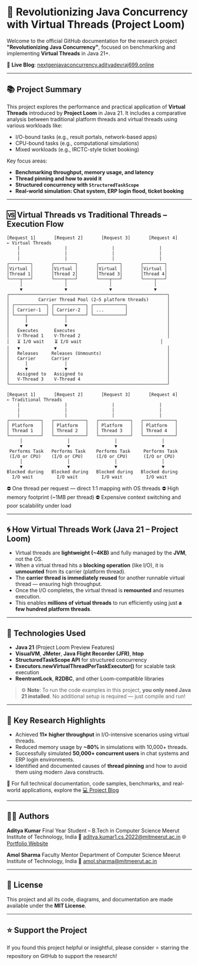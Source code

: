 # 🚀 Revolutionizing Java Concurrency with Virtual Threads (Project Loom)

Welcome to the official GitHub documentation for the research project **"Revolutionizing Java Concurrency"**, focused on benchmarking and implementing **Virtual Threads** in Java 21+.

🔗 **Live Blog**: [nextgenjavaconcurrency.adityadevraj699.online](https://nextgenjavaconcurrency.adityadevraj699.online)

---

## 📚 Project Summary

This project explores the performance and practical application of **Virtual Threads** introduced by **Project Loom** in Java 21. It includes a comparative analysis between traditional platform threads and virtual threads using various workloads like:

* I/O-bound tasks (e.g., result portals, network-based apps)
* CPU-bound tasks (e.g., computational simulations)
* Mixed workloads (e.g., IRCTC-style ticket booking)

Key focus areas:

* **Benchmarking throughput, memory usage, and latency**
* **Thread pinning and how to avoid it**
* **Structured concurrency with `StructuredTaskScope`**
* **Real-world simulation: Chat system, ERP login flood, ticket booking**

---

## 🆚 Virtual Threads vs Traditional Threads – Execution Flow

```text
[Request 1]       [Request 2]       [Request 3]       [Request 4]        ← Virtual Threads
    |                 |                 |                 |
    |                 |                 |                 |
    |                 |                 |                 |
┌────────┐       ┌────────┐       ┌────────┐       ┌────────┐
│Virtual │       │Virtual │       │Virtual │       │Virtual │
│Thread 1│       │Thread 2│       │Thread 3│       │Thread 4│
└────┬───┘       └────┬───┘       └────┬───┘       └────┬───┘
     │                │                │                │
     ▼                ▼                ▼                ▼
┌────────────────────────────────────────────────────────────┐
│           Carrier Thread Pool (2–5 platform threads)       │
│ ┌────────────┐ ┌────────────┐ ┌────────────┐               │
│ │ Carrier-1  │ │ Carrier-2  │ │ ...        │               │
│ └────┬───────┘ └────┬───────┘ └────────────┘               │
│      │              │                                      │
│      ▼              ▼                                      │
│   Executes      Executes                                   │
│   V-Thread 1    V-Thread 2                                 │
│   ⏳ I/O wait    ⏳ I/O wait                              │
│   ▼             ▼                                          │
│   Releases     Releases (Unmounts)                         │
│   Carrier      Carrier                                     │
│      │              │                                      │
│      ▼              ▼                                      │
│   Assigned to   Assigned to                                │
│   V-Thread 3    V-Thread 4                                 │
└────────────────────────────────────────────────────────────┘

[Request 1]       [Request 2]       [Request 3]       [Request 4]        ← Traditional Threads
    |                 |                 |                 |
    |                 |                 |                 |
    |                 |                 |                 |
┌────────────┐   ┌────────────┐   ┌────────────┐   ┌────────────┐
│ Platform   │   │ Platform   │   │ Platform   │   │ Platform   │
│ Thread 1   │   │ Thread 2   │   │ Thread 3   │   │ Thread 4   │
└────────────┘   └────────────┘   └────────────┘   └────────────┘
     │                 │                 │                 │
     ▼                 ▼                 ▼                 ▼
 Performs Task   Performs Task    Performs Task     Performs Task
 (I/O or CPU)    (I/O or CPU)     (I/O or CPU)      (I/O or CPU)
     │                 │                 │                 │
     ▼                 ▼                 ▼                 ▼
Blocked during   Blocked during   Blocked during   Blocked during
  I/O wait         I/O wait         I/O wait         I/O wait
```

⛔ One thread per request — direct 1:1 mapping with OS threads
⛔ High memory footprint (\~1MB per thread)
⛔ Expensive context switching and poor scalability under load

---

## 🌀 How Virtual Threads Work (Java 21 – Project Loom)

* Virtual threads are **lightweight (\~4KB)** and fully managed by the **JVM**, not the OS.
* When a virtual thread hits a **blocking operation** (like I/O), it is **unmounted** from its carrier (platform thread).
* The **carrier thread is immediately reused** for another runnable virtual thread — ensuring high throughput.
* Once the I/O completes, the virtual thread is **remounted** and resumes execution.
* This enables **millions of virtual threads** to run efficiently using just **a few hundred platform threads**.

---

## 🧪 Technologies Used

* **Java 21** (Project Loom Preview Features)
* **VisualVM**, **JMeter**, **Java Flight Recorder (JFR)**, **htop**
* **StructuredTaskScope API** for structured concurrency
* **Executors.newVirtualThreadPerTaskExecutor()** for scalable task execution
* **ReentrantLock**, **R2DBC**, and other Loom-compatible libraries

> ⚙️ **Note**:
> To run the code examples in this project, **you only need Java 21 installed**.
> No additional setup is required — just compile and run!

---

## 📝 Key Research Highlights

* Achieved **11× higher throughput** in I/O-intensive scenarios using virtual threads.
* Reduced memory usage by **\~80%** in simulations with 10,000+ threads.
* Successfully simulated **50,000+ concurrent users** in chat systems and ERP login environments.
* Identified and documented causes of **thread pinning** and how to avoid them using modern Java constructs.

📘 For full technical documentation, code samples, benchmarks, and real-world applications, explore the [💻 Project Blog](https://nextgenjavaconcurrency.adityadevraj699.online)

---

## 👨‍💻 Authors

**Aditya Kumar**
Final Year Student – B.Tech in Computer Science
Meerut Institute of Technology, India
📧 [aditya.kumar1.cs.2022@mitmeerut.ac.in](mailto:aditya.kumar1.cs.2022@mitmeerut.ac.in)
🌐 [Portfolio Website](https://adityadevraj699.online)

**Amol Sharma**
Faculty Mentor
Department of Computer Science
Meerut Institute of Technology, India
📧 [amol.sharma@mitmeerut.ac.in](mailto:amol.sharma@mitmeerut.ac.in)

---

## 📄 License

This project and all its code, diagrams, and documentation are made available under the **MIT License**.

---

## ⭐ Support the Project

If you found this project helpful or insightful, please consider ⭐ starring the repository on GitHub to support the research!
